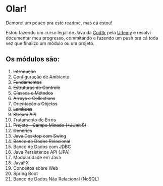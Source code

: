 # Olar!
Demorei um pouco pra este readme, mas cá estou!

Estou fazendo um curso legal de Java da [Cod3r](https://www.cod3r.com.br) pela [Udemy](https://www.udemy.com) e resolvi documentar meu progresso, commitando e fazendo um push pra cá toda vez que finalizo um módulo ou um projeto.

## Os módulos são: 
1. ~~Introdução~~
2. ~~Configuração de Ambiente~~
3. ~~Fundamentos~~
4. ~~Estruturas de Controle~~
5. ~~Classes e Métodos~~
6. ~~Arrays e Collections~~
7. ~~Orientação a Objetos~~
8. ~~Lambdas~~
9. ~~Stream API~~
10. ~~Tratamento de Erros~~
11. ~~Projeto - Campo Minado (+JUnit 5)~~
12. ~~Generics~~
13. ~~Java Desktop com Swing~~
14. ~~Banco de Dados Relacional~~
15. Banco de Dados com JDBC
16. Java Persistence API (JPA)
17. Modularidade em Java
18. JavaFX
19. Conceitos sobre Web
20. Spring Boot
21. Banco de Dados Não Relacional (NoSQL)
